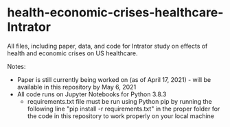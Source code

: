 # health-economic-crises-healthcare-Intrator
All files, including paper, data, and code for Intrator study on effects of health and economic crises on US healthcare.

Notes:
* Paper is still currently being worked on (as of April 17, 2021) - will be available in this repository by May 6, 2021
* All code runs on Jupyter Notebooks for Python 3.8.3
  * requirements.txt file must be run using Python pip by running the following line "pip install -r requirements.txt" in the proper folder for the code in this repository to work properly on your local machine
